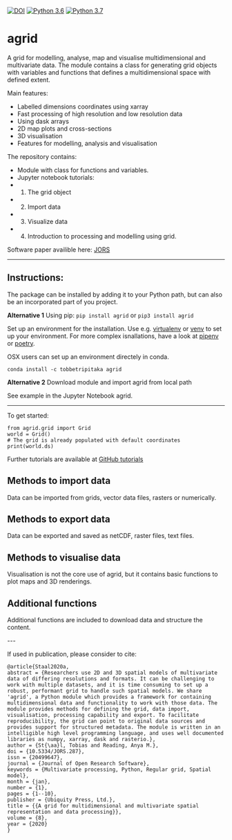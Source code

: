 [![DOI](https://zenodo.org/badge/163904331.svg)](https://zenodo.org/badge/latestdoi/163904331) 
[![Python 3.6](https://img.shields.io/badge/python-3.6-blue.svg)](https://www.python.org/downloads/release/python-360/)
[![Python 3.7](https://img.shields.io/badge/python-3.7-blue.svg)](https://www.python.org/downloads/release/python-370/)

# agrid
A grid for modelling, analyse, map and visualise multidimensional and multivariate data. The module contains a class for generating grid objects with variables and functions that defines a multidimensional space with defined extent. 

Main features:
  - Labelled dimensions coordinates using xarray
  - Fast processing of high resolution and low resolution data
  - Using dask arrays
  - 2D map plots and cross-sections
  - 3D visualisation
  - Features for modelling, analysis and visualisation

The repository contains: 
 - Module with class for functions and variables. 
 - Jupyter notebook tutorials:
  - 1. The grid object
  - 2. Import data
  - 3. Visualize data
  - 4. Introduction to processing and modelling using grid. 

Software paper availible here: [JORS](https://openresearchsoftware.metajnl.com/articles/10.5334/jors.287/)

---
## Instructions: 

The package can be installed by adding it to your Python path, but can also be an incorporated part of you project. 

**Alternative 1**
Using pip: 
`pip install agrid` or `pip3 install agrid`

Set up an environment for the installation. Use e.g. [virtualenv](https://virtualenv.pypa.io/en/latest/) or [venv](https://docs.python.org/3/library/venv.html) to set up your environment. For more complex isnallations, have a look at [pipenv](https://pipenv.readthedocs.io/en/latest/) or [poetry](https://poetry.eustace.io). 

OSX users can set up an environment directely in conda. 

`conda install -c tobbetripitaka agrid `



**Alternative 2**
Download module and import agrid from local path

See example in the Jupyter Notebook agrid. 

---

To get started:

    from agrid.grid import Grid
    world = Grid()
    # The grid is already populated with default coordinates
    print(world.ds) 

Further tutorials are available at [GitHub tutorials](https://github.com/TobbeTripitaka/agrid/tree/master/tutorials) 

## Methods to import data

Data can be imported from grids, vector data files, rasters or numerically. 


## Methods to export data

Data can be exported and saved as netCDF, raster files, text files. 

## Methods to visualise data

Visualisation is not the core use of agrid, but it contains basic functions to plot maps and 3D renderings. 

## Additional functions

Additional functions are included to download data and structure the content.  

\---

If used in publication, please consider to cite:

    @article{Staal2020a,
    abstract = {Researchers use 2D and 3D spatial models of multivariate data of differing resolutions and formats. It can be challenging to work with multiple datasets, and it is time consuming to set up a robust, performant grid to handle such spatial models. We share 'agrid', a Python module which provides a framework for containing multidimensional data and functionality to work with those data. The module provides methods for defining the grid, data import, visualisation, processing capability and export. To facilitate reproducibility, the grid can point to original data sources and provides support for structured metadata. The module is written in an intelligible high level programming language, and uses well documented libraries as numpy, xarray, dask and rasterio.},
    author = {St{\aa}l, Tobias and Reading, Anya M.},
    doi = {10.5334/JORS.287},
    issn = {20499647},
    journal = {Journal of Open Research Software},
    keywords = {Multivariate processing, Python, Regular grid, Spatial model},
    month = {jan},
    number = {1},
    pages = {1--10},
    publisher = {Ubiquity Press, Ltd.},
    title = {{A grid for multidimensional and multivariate spatial representation and data processing}},
    volume = {8},
    year = {2020}
    }

